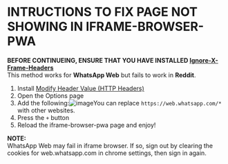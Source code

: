 # INTRUCTIONS TO FIX PAGE NOT SHOWING IN IFRAME-BROWSER-PWA
**BEFORE CONTINUEING, ENSURE THAT YOU HAVE INSTALLED [Ignore-X-Frame-Headers](https://chrome.google.com/webstore/detail/ignore-x-frame-headers/gleekbfjekiniecknbkamfmkohkpodhe)<br>**
This method works for __WhatsApp Web__ but fails to work in __Reddit__.<br>
1. Install [Modify Header Value (HTTP Headers)](https://chrome.google.com/webstore/detail/cbdibdfhahmknbkkojljfncpnhmacdek)
2. Open the Options page
3. Add the following:![image](https://user-images.githubusercontent.com/101229146/192682831-c962dd33-f236-4197-8c3d-f286787f14be.png)You can replace `https://web.whatsapp.com/*` with other websites.
4. Press the `+` button
5. Reload the iframe-browser-pwa page and enjoy!

**NOTE:**<br>
WhatsApp Web may fail in iframe browser. If so, sign out by clearing the cookies for web.whatsapp.com in chrome settings, then sign in again.
